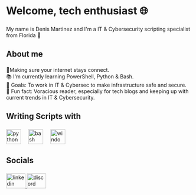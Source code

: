 <h1 align="left">Welcome, tech enthusiast  🌐</h1>

###

<p align="left">My name is Denis Martinez and I'm a IT & Cybersecurity scripting specialist from Florida 🌴</p>

###

<h2 align="left">About me</h2>

###

<p align="left">🛜Making sure your internet stays connect.<br>📚 I'm currently learning PowerShell, Python & Bash.<br>🎯 Goals: To work in IT & Cybersec to make infrastructure safe and secure.<br>🎲 Fun fact: Voracious reader, especially for tech blogs and keeping up with current trends in IT & Cybersecurity.</p>

###

<h2 align="left">Writing Scripts with</h2>

###

<div align="left">
  <img src="https://cdn.jsdelivr.net/gh/devicons/devicon/icons/python/python-original.svg" height="40" alt="python logo"  />
  <img width="12" />
  <img src="https://cdn.jsdelivr.net/gh/devicons/devicon/icons/bash/bash-original.svg" height="40" alt="bash logo"  />
  <img width="12" />
  <img src="https://static.wikia.nocookie.net/logopedia/images/4/41/PowerShell_ISE_2015.png/revision/latest?cb=20221230183552" height="40" alt="windows8 logo"  />
</div>

###

<div align="left">
</div>

###

<h2 align="left">Socials</h2>

###

<div align="left">
  <a href="https://www.linkedin.com/in/denisomartinez/" target="_blank">
    <img src="https://raw.githubusercontent.com/maurodesouza/profile-readme-generator/master/src/assets/icons/social/linkedin/default.svg" width="52" height="40" alt="linkedin logo"  />
  </a>
  <a href="https://discord.com/channels/@me" target="_blank">
    <img src="https://raw.githubusercontent.com/maurodesouza/profile-readme-generator/master/src/assets/icons/social/discord/default.svg" width="52" height="40" alt="discord logo"  />
  </a>
</div>

###
